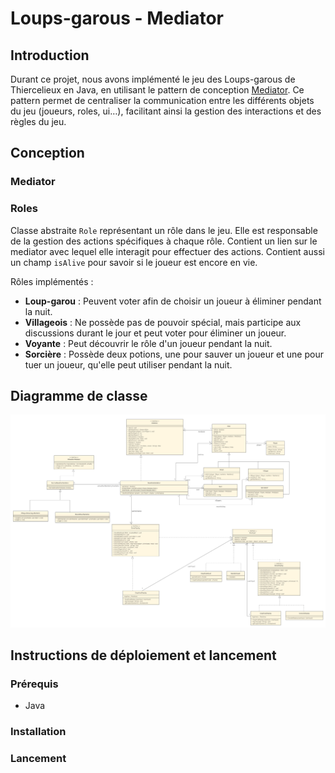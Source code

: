 # Loups-garous - Mediator

## Introduction

Durant ce projet, nous avons implémenté le jeu des Loups-garous de Thiercelieux en Java, en utilisant le pattern de
conception [Mediator](https://refactoring.guru/design-patterns/mediator). Ce pattern permet de centraliser la
communication entre les différents objets du jeu (joueurs, roles, ui…), facilitant ainsi la gestion des interactions
et des règles du jeu.

## Conception

### Mediator

### Roles

Classe abstraite `Role` représentant un rôle dans le jeu. Elle est responsable de la gestion des actions spécifiques à
chaque rôle. Contient un lien sur le mediator avec lequel elle interagit pour effectuer des actions. Contient aussi un
champ `isAlive` pour savoir si le joueur est encore en vie.

Rôles implémentés :

- **Loup-garou** : Peuvent voter afin de choisir un joueur à éliminer pendant la nuit.
- **Villageois** : Ne possède pas de pouvoir spécial, mais participe aux discussions durant le jour et peut voter pour
  éliminer un joueur.
- **Voyante** : Peut découvrir le rôle d'un joueur pendant la nuit.
- **Sorcière** : Possède deux potions, une pour sauver un joueur et une pour tuer un joueur, qu'elle peut utiliser
  pendant la nuit.

## Diagramme de classe

![Diagramme de classe](./UML.png)

## Instructions de déploiement et lancement

### Prérequis

- Java

### Installation

### Lancement

